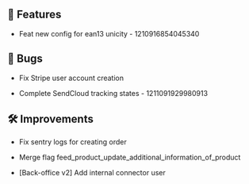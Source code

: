 ## 🚀 Features

- Feat new config for ean13 unicity - 1210916854045340


## 🐛 Bugs

- Fix Stripe user account creation

- Complete SendCloud tracking states - 1211091929980913


## 🛠️ Improvements

- Fix sentry logs for creating order

- Merge flag feed_product_update_additional_information_of_product

- [Back-office v2] Add internal connector user